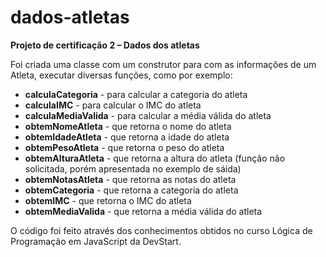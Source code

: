 # dados-atletas

**Projeto de certificação 2 – Dados dos atletas**

Foi criada uma classe com um construtor para com as informações de um Atleta, executar diversas funções, como por exemplo:

- **calculaCategoria** - para calcular a categoria do atleta
- **calculaIMC** - para calcular o IMC do atleta
- **calculaMediaValida** - para calcular a média válida do atleta
- **obtemNomeAtleta** - que retorna o nome do atleta
- **obtemIdadeAtleta** - que retorna a idade do atleta
- **obtemPesoAtleta** - que retorna o peso do atleta
- **obtemAlturaAtleta** - que retorna a altura do atleta (função não solicitada, porém apresentada no exemplo de sáida)
- **obtemNotasAtleta** - que retorna as notas do atleta
- **obtemCategoria** - que retorna a categoria do atleta
- **obtemIMC** - que retorna o IMC do atleta
- **obtemMediaValida** - que retorna a média válida do atleta

O código foi feito através dos conhecimentos obtidos no curso Lógica de Programação em JavaScript da DevStart.
